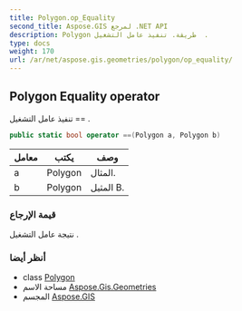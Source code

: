 ```yaml
---
title: Polygon.op_Equality
second_title: Aspose.GIS لمرجع .NET API
description: Polygon طريقة. تنفيذ عامل التشغيل  .
type: docs
weight: 170
url: /ar/net/aspose.gis.geometries/polygon/op_equality/
---
```

## Polygon Equality operator

تنفيذ عامل التشغيل == .

```csharp
public static bool operator ==(Polygon a, Polygon b)
```

| معامل | يكتب | وصف |
| --- | --- | --- |
| a | Polygon | المثال. |
| b | Polygon | المثيل B. |

### قيمة الإرجاع

نتيجة عامل التشغيل .

### أنظر أيضا

* class [Polygon](../)
* مساحة الاسم [Aspose.Gis.Geometries](../../polygon/)
* المجسم [Aspose.GIS](../../../)



